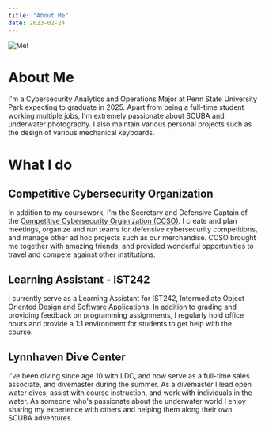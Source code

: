 ```yaml
---
title: "About Me"
date: 2023-02-24
---
```

![Me!](homepage.jpg)
# About Me
I'm a Cybersecurity Analytics and Operations Major at Penn State University Park expecting to graduate in 2025. Apart from being a full-time student working multiple jobs, I'm extremely passionate about SCUBA and underwater photography. I also maintain various personal projects such as the design of various mechanical keyboards.

# What I do

## Competitive Cybersecurity Organization
In addition to my coursework, I'm the Secretary and Defensive Captain of the [Competitive Cybersecurity Organization (CCSO)](https://ccso.psu.edu/). I create and plan meetings, organize and run teams for defensive cybersecurity competitions, and manage other ad hoc projects such as our merchandise. CCSO brought me together with amazing friends, and provided wonderful opportunities to travel and compete against other institutions.

## Learning Assistant - IST242
I currently serve as a Learning Assistant for IST242, Intermediate Object Oriented Design and Software Applications. In addition to grading and providing feedback on programming assignments, I regularly hold office hours and provide a 1:1 environment for students to get help with the course.

## Lynnhaven Dive Center
I've been diving since age 10 with LDC, and now serve as a full-time sales associate, and divemaster during the summer. As a divemaster I lead open water dives, assist with course instruction, and work with individuals in the water. As someone who's passionate about the underwater world I enjoy sharing my experience with others and helping them along their own SCUBA adventures.